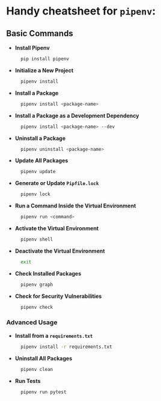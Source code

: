 # Handy cheatsheet for `pipenv`:

## Basic Commands

- **Install Pipenv**

  ```bash
    pip install pipenv
  ```

- **Initialize a New Project**

  ```bash
    pipenv install
  ```

- **Install a Package**

  ```bash
    pipenv install <package-name>
  ```

- **Install a Package as a Development Dependency**
  
  ```bash
    pipenv install <package-name> --dev
  ```

- **Uninstall a Package**
  
  ```bash
    pipenv uninstall <package-name>
  ```

- **Update All Packages**
  
  ```bash
    pipenv update
  ```

- **Generate or Update `Pipfile.lock`**

  ```bash
    pipenv lock
  ```

- **Run a Command Inside the Virtual Environment**

  ```bash
    pipenv run <command>
  ```

- **Activate the Virtual Environment**

  ```bash
    pipenv shell
  ```

- **Deactivate the Virtual Environment**

  ```bash
    exit
  ```

- **Check Installed Packages**

  ```bash
    pipenv graph
  ```

- **Check for Security Vulnerabilities**

  ```bash
    pipenv check
  ```

### Advanced Usage

- **Install from a `requirements.txt`**

  ```bash
    pipenv install -r requirements.txt
  ```

- **Uninstall All Packages**

  ```bash
    pipenv clean
  ```

- **Run Tests**

  ```bash
    pipenv run pytest
  ```
